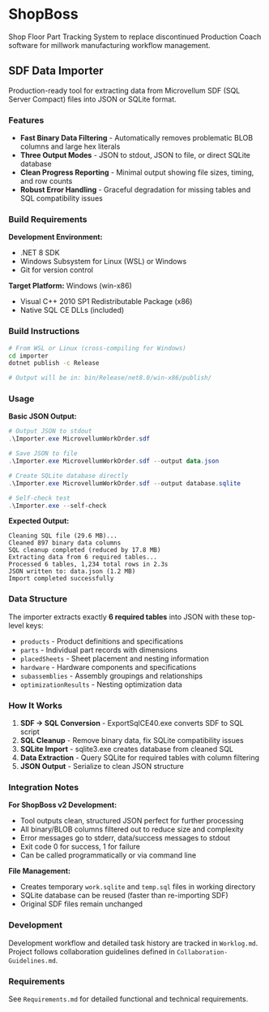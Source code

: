 # ShopBoss

Shop Floor Part Tracking System to replace discontinued Production Coach software for millwork manufacturing workflow management.

## SDF Data Importer

Production-ready tool for extracting data from Microvellum SDF (SQL Server Compact) files into JSON or SQLite format.

### Features
- **Fast Binary Data Filtering** - Automatically removes problematic BLOB columns and large hex literals
- **Three Output Modes** - JSON to stdout, JSON to file, or direct SQLite database  
- **Clean Progress Reporting** - Minimal output showing file sizes, timing, and row counts
- **Robust Error Handling** - Graceful degradation for missing tables and SQL compatibility issues

### Build Requirements

**Development Environment:**
- .NET 8 SDK
- Windows Subsystem for Linux (WSL) or Windows
- Git for version control

**Target Platform:** Windows (win-x86)
- Visual C++ 2010 SP1 Redistributable Package (x86)
- Native SQL CE DLLs (included)

### Build Instructions

```bash
# From WSL or Linux (cross-compiling for Windows)
cd importer
dotnet publish -c Release

# Output will be in: bin/Release/net8.0/win-x86/publish/
```

### Usage

**Basic JSON Output:**
```powershell
# Output JSON to stdout
.\Importer.exe MicrovellumWorkOrder.sdf

# Save JSON to file  
.\Importer.exe MicrovellumWorkOrder.sdf --output data.json

# Create SQLite database directly
.\Importer.exe MicrovellumWorkOrder.sdf --output database.sqlite

# Self-check test
.\Importer.exe --self-check
```

**Expected Output:**
```
Cleaning SQL file (29.6 MB)...
Cleaned 897 binary data columns
SQL cleanup completed (reduced by 17.8 MB)
Extracting data from 6 required tables...
Processed 6 tables, 1,234 total rows in 2.3s
JSON written to: data.json (1.2 MB)
Import completed successfully
```

### Data Structure

The importer extracts exactly **6 required tables** into JSON with these top-level keys:
- `products` - Product definitions and specifications
- `parts` - Individual part records with dimensions
- `placedSheets` - Sheet placement and nesting information  
- `hardware` - Hardware components and specifications
- `subassemblies` - Assembly groupings and relationships
- `optimizationResults` - Nesting optimization data

### How It Works

1. **SDF → SQL Conversion** - ExportSqlCE40.exe converts SDF to SQL script
2. **SQL Cleanup** - Remove binary data, fix SQLite compatibility issues  
3. **SQLite Import** - sqlite3.exe creates database from cleaned SQL
4. **Data Extraction** - Query SQLite for required tables with column filtering
5. **JSON Output** - Serialize to clean JSON structure

### Integration Notes

**For ShopBoss v2 Development:**
- Tool outputs clean, structured JSON perfect for further processing
- All binary/BLOB columns filtered out to reduce size and complexity
- Error messages go to stderr, data/success messages to stdout
- Exit code 0 for success, 1 for failure
- Can be called programmatically or via command line

**File Management:**
- Creates temporary `work.sqlite` and `temp.sql` files in working directory
- SQLite database can be reused (faster than re-importing SDF)
- Original SDF files remain unchanged

### Development

Development workflow and detailed task history are tracked in `Worklog.md`.
Project follows collaboration guidelines defined in `Collaboration-Guidelines.md`.

### Requirements

See `Requirements.md` for detailed functional and technical requirements.